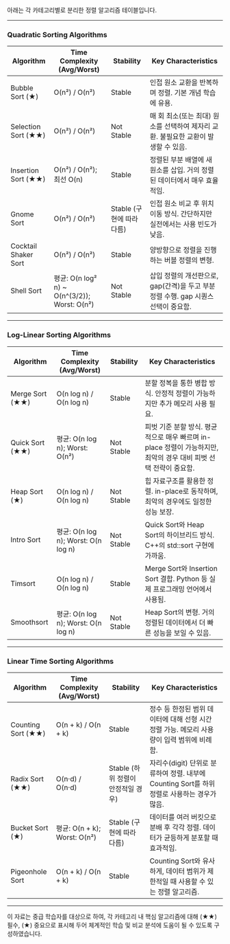 아래는 각 카테고리별로 분리한 정렬 알고리즘 테이블입니다.

---

### Quadratic Sorting Algorithms

| **Algorithm**                    | **Time Complexity (Avg/Worst)**         | **Stability**              | **Key Characteristics**                                                                                     |
|----------------------------------|-----------------------------------------|----------------------------|-------------------------------------------------------------------------------------------------------------|
| Bubble Sort (★)                  | O(n²) / O(n²)                           | Stable                     | 인접 원소 교환을 반복하며 정렬. 기본 개념 학습에 유용.                                                       |
| Selection Sort (★★)              | O(n²) / O(n²)                           | Not Stable                 | 매 회 최소(또는 최대) 원소를 선택하여 제자리 교환. 불필요한 교환이 발생할 수 있음.                            |
| Insertion Sort (★★)              | O(n²) / O(n²); 최선 O(n)                 | Stable                     | 정렬된 부분 배열에 새 원소를 삽입. 거의 정렬된 데이터에서 매우 효율적임.                                      |
| Gnome Sort                       | O(n²) / O(n²)                           | Stable (구현에 따라 다름)   | 인접 원소 비교 후 위치 이동 방식. 간단하지만 실전에서는 사용 빈도가 낮음.                                     |
| Cocktail Shaker Sort             | O(n²) / O(n²)                           | Stable                     | 양방향으로 정렬을 진행하는 버블 정렬의 변형.                                                                 |
| Shell Sort                       | 평균: O(n log² n) ~ O(n^(3/2)); Worst: O(n²) | Not Stable                 | 삽입 정렬의 개선판으로, gap(간격)을 두고 부분 정렬 수행. gap 시퀀스 선택이 중요함.                           |

---

### Log-Linear Sorting Algorithms

| **Algorithm**                    | **Time Complexity (Avg/Worst)**         | **Stability**              | **Key Characteristics**                                                                                     |
|----------------------------------|-----------------------------------------|----------------------------|-------------------------------------------------------------------------------------------------------------|
| Merge Sort (★★)                 | O(n log n) / O(n log n)                  | Stable                     | 분할 정복을 통한 병합 방식. 안정적 정렬이 가능하지만 추가 메모리 사용 필요.                                    |
| Quick Sort (★★)                 | 평균: O(n log n); Worst: O(n²)            | Not Stable                 | 피벗 기준 분할 방식. 평균적으로 매우 빠르며 in-place 정렬이 가능하지만, 최악의 경우 대비 피벗 선택 전략이 중요함.   |
| Heap Sort (★)                   | O(n log n) / O(n log n)                  | Not Stable                 | 힙 자료구조를 활용한 정렬. in-place로 동작하며, 최악의 경우에도 일정한 성능 보장.                             |
| Intro Sort                       | 평균: O(n log n); Worst: O(n log n)       | Not Stable                 | Quick Sort와 Heap Sort의 하이브리드 방식. C++의 std::sort 구현에 가까움.                                    |
| Timsort                        | O(n log n) / O(n log n)                  | Stable                     | Merge Sort와 Insertion Sort 결합. Python 등 실제 프로그래밍 언어에서 사용됨.                                   |
| Smoothsort                      | 평균: O(n log n); Worst: O(n log n)       | Not Stable                 | Heap Sort의 변형. 거의 정렬된 데이터에서 더 빠른 성능을 보일 수 있음.                                         |

---

### Linear Time Sorting Algorithms

| **Algorithm**                    | **Time Complexity (Avg/Worst)**         | **Stability**              | **Key Characteristics**                                                                                     |
|----------------------------------|-----------------------------------------|----------------------------|-------------------------------------------------------------------------------------------------------------|
| Counting Sort (★★)              | O(n + k) / O(n + k)                      | Stable                     | 정수 등 한정된 범위 데이터에 대해 선형 시간 정렬 가능. 메모리 사용량이 입력 범위에 비례함.                       |
| Radix Sort (★★)                 | O(n·d) / O(n·d)                         | Stable (하위 정렬이 안정적일 경우) | 자리수(digit) 단위로 분류하여 정렬. 내부에 Counting Sort를 하위 정렬로 사용하는 경우가 많음.                    |
| Bucket Sort (★)                 | 평균: O(n + k); Worst: O(n²)             | Stable (구현에 따라 다름)   | 데이터를 여러 버킷으로 분배 후 각각 정렬. 데이터가 균등하게 분포할 때 효과적임.                                |
| Pigeonhole Sort                 | O(n + k) / O(n + k)                      | Stable                     | Counting Sort와 유사하게, 데이터 범위가 제한적일 때 사용할 수 있는 정렬 알고리즘.                              |

---

이 자료는 중급 학습자를 대상으로 하여, 각 카테고리 내 핵심 알고리즘에 대해 (★★) 필수, (★) 중요으로 표시해 두어 체계적인 학습 및 비교 분석에 도움이 될 수 있도록 구성하였습니다.